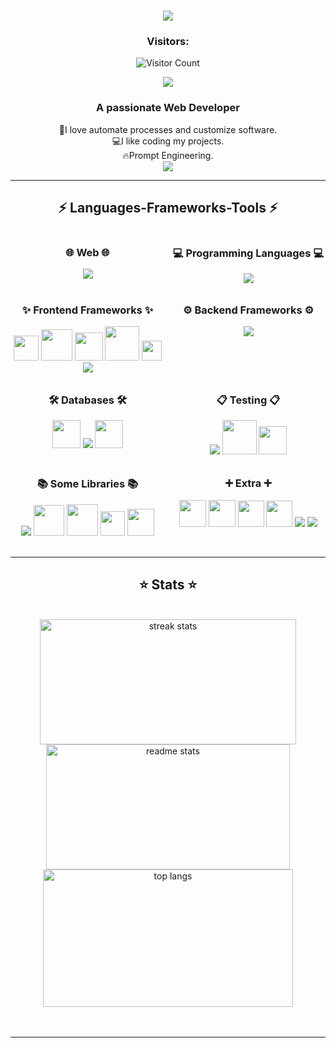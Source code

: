 <h1 align="center">
    <img src="https://readme-typing-svg.herokuapp.com/?font=Righteous&size=35&center=true&vCenter=true&width=500&height=70&duration=4000&lines=Hi+There!+👋;+I'm+Full-stack+Developer!" />
</h1>

<div align="center">
  <h3>
  Visitors:
  </h3>

![Visitor Count](https://profile-counter.glitch.me/bm-jsms/count.svg)

  <a href="https://www.linkedin.com/in/josu%C3%A9-emaxs-b39a80292/" target="_blank">
        <img src="https://www.bm-jsms.com/_next/image?url=%2F_next%2Fstatic%2Fmedia%2Fbanner.c8cd4ac6.png&w=1920&q=75"/>
  </a>
</div>

<h3 align="center">A passionate Web Developer</h3>

<div align="center">
  🎨I love automate processes and customize software.
  <br>
  💻I like coding my projects.
  <br>
  🔥Prompt Engineering.

</div>
 
<div align="center"> 
  <a href="https://bm-jsms.com" target="_blank">
    <img src="https://img.shields.io/badge/Portfolio-%23000000.svg?style=for-the-badge&logo=firefox&logoColor=#FF7139">
  </a>

</div>

 <hr/>
 
<h2 align="center">⚡ Languages-Frameworks-Tools ⚡</h2>

<div align="center" style="display: grid; grid-template-columns: 1fr 1fr; gap: 10px;">
  <div>
    <h3>🌐 Web 🌐</h3>
    <div align="center" >
      <img src="https://skillicons.dev/icons?i=html,css,sass,tailwind"/>
    </div>
  </div>
  <div>
    <h3>💻 Programming Languages 💻</h3>
    <div align="center" >
      <img src="https://skillicons.dev/icons?i=javascript,typescript,py,php,nodejs"/>
    </div>
  </div>
  <div>
    <h3>✨ Frontend Frameworks ✨</h3>
    <div align="center" >
      <img width=40 src="https://www.bm-jsms.com/_next/static/media/vue.32ed17cd.svg"/>
      <img width=50 src="https://www.bm-jsms.com/_next/static/media/angular.2e470383.svg"/>
      <img width=45 src="https://www.bm-jsms.com/_next/static/media/angular_new.3b6b6a53.svg"/>
      <img width=55 src="https://www.bm-jsms.com/_next/static/media/react_native.a2a1f009.svg"/>
      <img width=32 src="https://www.bm-jsms.com/_next/static/media/astrojs.bc0209d3.svg"/>
      <img src="https://skillicons.dev/icons?i=react,nextjs"/>
    </div>
  </div>
  <div>
    <h3>⚙️ Backend Frameworks ⚙️</h3>
    <div align="center" >
      <img src="https://skillicons.dev/icons?i=express,nest,django"/>
    </div>
  </div>
  <div>
    <h3>🛠️ Databases 🛠️</h3>
    <div align="center" >
      <img width=45 src="https://www.bm-jsms.com/_next/static/media/sql.b82045d8.svg"/>
      <img src="https://skillicons.dev/icons?i=postgres,mongo"/>
      <img width=45 src="https://www.bm-jsms.com/_next/static/media/mongoose.db4c7187.svg"/>
    </div>
  </div>
  <div>
    <h3>📋 Testing 📋</h3>
    <div align="center" >
      <img src="https://skillicons.dev/icons?i=jest,vitest"/>
      <img width=55 src="https://icon.icepanel.io/Technology/svg/pytest.svg"/>
      <img width=45 src=""/>
    </div>
  </div>
  <div>
    <h3>📚 Some Libraries 📚</h3>
    <div align="center" >
      <img src="https://skillicons.dev/icons?i=graphql,apollo"/>
      <img width=49 src="https://seeklogo.com/images/R/react-query-logo-1340EA4CE9-seeklogo.com.png"/>
      <img width=50 src="https://user-images.githubusercontent.com/958486/218346783-72be5ae3-b953-4dd7-b239-788a882fdad6.svg"/>
      <img width=39 src="https://seeklogo.com/images/G/greensock-gsap-icon-logo-13BB451E88-seeklogo.com.png"/>
      <img width=43 src="https://seeklogo.com/images/F/framer-motion-logo-DA1E33CAA1-seeklogo.com.png"/>
    </div>
  </div>
  <div>
    <h3>➕ Extra ➕</h3>
    <div align="center">
      <img width=43 src="https://upload.wikimedia.org/wikipedia/commons/thumb/e/e9/Notion-logo.svg/100px-Notion-logo.svg.png?20220918151013"/>
      <img width=43 src="https://upload.wikimedia.org/wikipedia/commons/thumb/1/10/2023_Obsidian_logo.svg/240px-2023_Obsidian_logo.svg.png"/>
      <img width=42 src="https://freelogopng.com/images/all_img/1681038242chatgpt-logo-png.png"/>
      <img width=42 src="https://magoven.io/wp-content/uploads/2023/05/Google-Bard-Logo.png"/>
      <img src="https://skillicons.dev/icons?i=npm,pnpm,vite,vscode"/>
      <img src="https://skillicons.dev/icons?i=git,github"/>
    </div>
  </div>
</div>
<br/>
<hr/>

<h2 align="center">⭐ Stats ⭐</h2>
<br>
<div align=center>
  <img width=410 height=200 src="https://github-readme-streak-stats-salesp07.vercel.app/?user=bm-jsms&count_private=true&theme=algolia&border_radius=10" alt="streak stats" alt="streak stats"/>
  <img width=390 height=200 src="https://github-readme-stats.vercel.app/api?username=bm-jsms&count_private=true&show_icons=true&theme=algolia&border_radius=10" alt="readme stats" />
  <br/>
  <img width=400 height=220 align="center" src="https://github-readme-stats.vercel.app/api/top-langs/?username=bm-jsms&hide=HTML,Hack&langs_count=10&layout=compact&theme=algolia&border_radius=10&size_weight=0.5&count_weight=0.5&exclude_repo=github-readme-stats" alt="top langs" />
</div>

<br/>
<br/>

<hr/>
<br/>
